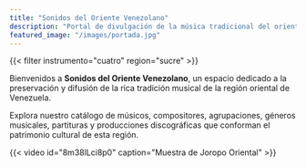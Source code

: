 ```yaml
---
title: "Sonidos del Oriente Venezolano"
description: "Portal de divulgación de la música tradicional del oriente venezolano"
featured_image: "/images/portada.jpg"
---
```

{{< filter instrumento="cuatro" region="sucre" >}}


Bienvenidos a **Sonidos del Oriente Venezolano**, un espacio dedicado a la preservación y difusión de la rica tradición musical de la región oriental de Venezuela.

Explora nuestro catálogo de músicos, compositores, agrupaciones, géneros musicales, partituras y producciones discográficas que conforman el patrimonio cultural de esta región.

{{< video id="8m38lLci8p0" caption="Muestra de Joropo Oriental" >}}







